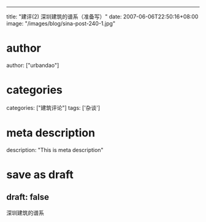 
---
title: "建评(2) 深圳建筑的谱系（准备写）"
date: 2007-06-06T22:50:16+08:00
image: "/images/blog/sina-post-240-1.jpg"
# author
author: ["urbandao"]
# categories
categories: ["建筑评论"]
tags: ['杂谈']
# meta description
description: "This is meta description"
# save as draft
draft: false
---

深圳建筑的谱系
